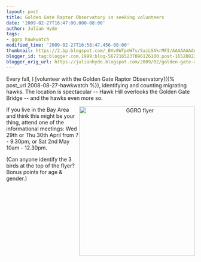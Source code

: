 ```yaml
---
layout: post
title: Golden Gate Raptor Observatory is seeking volunteers
date: '2009-02-27T16:47:00.000-08:00'
author: Julian Hyde
tags:
- ggro hawkwatch
modified_time: '2009-02-27T16:58:47.456-08:00'
thumbnail: https://2.bp.blogspot.com/_BVv0WTpeWTs/SaiLSAkrMFI/AAAAAAAAADE/7yWyNeuobTY/s72-c/ggro2009-flyer.png
blogger_id: tag:blogger.com,1999:blog-5672165237896126100.post-1652082261421917585
blogger_orig_url: https://julianhyde.blogspot.com/2009/02/golden-gate-raptor-observatory-is.html
---
```


Every fall, I
[volunteer with the Golden Gate Raptor Observatory]({% post_url 2008-08-27-hawkwatch %}),
identifying and counting migrating hawks. The location is spectacular
-- Hawk Hill overlooks the Golden Gate Bridge -- and the hawks even
more so.

<a onblur="try {parent.deselectBloggerImageGracefully();} catch(e) {}" href="/assets/img/ggro2009-flyer.png">
  <img style="margin: 0px auto 10px; display: block; float: right; text-align: center; cursor: pointer; width: 309px; height: 400px;"
    src="/assets/img/ggro2009-flyer.png" alt="GGRO flyer"
    id="BLOGGER_PHOTO_ID_5307645302363861074" border="0" />
</a>

If you live in the Bay Area and think this might be your thing, attend
one of the informational meetings: Wed 29th or Thu 30th April from 7 -
9.30pm, or Sat 2nd May 10am - 12.30pm.

(Can anyone identify the 3 birds at the top of the flyer? Bonus points
for age &amp; gender.)

